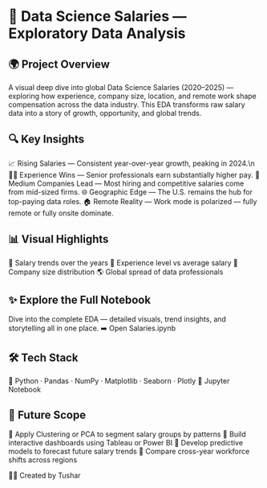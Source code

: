 # 💼 Data Science Salaries — Exploratory Data Analysis

## 🌍 Project Overview

A visual deep dive into global Data Science Salaries (2020–2025) — exploring how experience, company size, location, and remote work shape compensation across the data industry.
This EDA transforms raw salary data into a story of growth, opportunity, and global trends.

## 🔍 Key Insights

📈 Rising Salaries — Consistent year-over-year growth, peaking in 2024.\n
👨‍💼 Experience Wins — Senior professionals earn substantially higher pay.
🏢 Medium Companies Lead — Most hiring and competitive salaries come from mid-sized firms.
🌐 Geographic Edge — The U.S. remains the hub for top-paying data roles.
🏠 Remote Reality — Work mode is polarized — fully remote or fully onsite dominate.

## 📊 Visual Highlights

📅 Salary trends over the years
💼 Experience level vs average salary
🏢 Company size distribution
🌎 Global spread of data professionals

## ✨ Explore the Full Notebook

Dive into the complete EDA — detailed visuals, trend insights, and storytelling all in one place.
➡️ Open Salaries.ipynb

## 🛠️ Tech Stack

🐍 Python · Pandas · NumPy · Matplotlib · Seaborn · Plotly
📒 Jupyter Notebook

## 🚀 Future Scope

🔹 Apply Clustering or PCA to segment salary groups by patterns
🔹 Build interactive dashboards using Tableau or Power BI
🔹 Develop predictive models to forecast future salary trends
🔹 Compare cross-year workforce shifts across regions

👨‍💻 Created by Tushar
